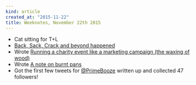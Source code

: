 ```yaml
---
kind: article
created_at: "2015-11-22"
title: Weeknotes, November 22th 2015
---
```


* Cat sitting for T+L
* [Back, Sack, Crack and beyond happened](http://www.justgiving.com/back-sack-crack-plus/)
* Wrote [Running a charity event like a marketing campaign (the waxing of wood)](https://www.theapproachablegeek.co.uk/blog/waxwood/)
* Wrote [A note on burnt pans](https://www.omnomfrickinnom.com/pans/2015/11/22/burnt-on-pans/)
* Got the first few tweets for [@PrimeBooze](https://twitter.com/primebooze) written up and collected 47 followers!